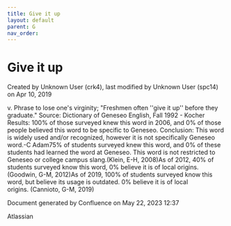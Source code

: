 ```yaml
---
title: Give it up
layout: default
parent: G
nav_order:
---
```


# Give it up

Created by  Unknown User (crk4), last modified by  Unknown User (spc14) on Apr 10, 2019

v. Phrase to lose one's virginity; &quot;Freshmen often ''give it up'' before they graduate.&quot; Source: Dictionary of Geneseo English, Fall 1992 - Kocher Results: 100% of those surveyed knew this word in 2006, and 0% of those people believed this word to be specific to Geneseo. Conclusion: This word is widely used and/or recognized, however it is not specifically Geneseo word.-C Adam75% of students surveyed knew this word, and 0% of these students had learned the word at Geneseo. This word is not restricted to Geneseo or college campus slang.(Klein, E-H, 2008)As of 2012, 40% of students surveyed know this word, 0% believe it is of local origins.(Goodwin, G-M, 2012)As of 2019, 100% of students surveyed know this word, but believe its usage is outdated. 0% believe it is of local origins. (Cannioto, G-M, 2019)

Document generated by Confluence on May 22, 2023 12:37

Atlassian
